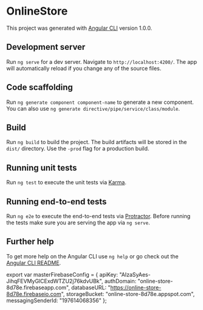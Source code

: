 # OnlineStore

This project was generated with [Angular CLI](https://github.com/angular/angular-cli) version 1.0.0.

## Development server

Run `ng serve` for a dev server. Navigate to `http://localhost:4200/`. The app will automatically reload if you change any of the source files.

## Code scaffolding

Run `ng generate component component-name` to generate a new component. You can also use `ng generate directive/pipe/service/class/module`.

## Build

Run `ng build` to build the project. The build artifacts will be stored in the `dist/` directory. Use the `-prod` flag for a production build.

## Running unit tests

Run `ng test` to execute the unit tests via [Karma](https://karma-runner.github.io).

## Running end-to-end tests

Run `ng e2e` to execute the end-to-end tests via [Protractor](http://www.protractortest.org/).
Before running the tests make sure you are serving the app via `ng serve`.

## Further help

To get more help on the Angular CLI use `ng help` or go check out the [Angular CLI README](https://github.com/angular/angular-cli/blob/master/README.md).


export var masterFirebaseConfig = {
  apiKey: "AIzaSyAes-JihqFEVMyGlCExdWTZU2j76kdvUBk",
  authDomain: "online-store-8d78e.firebaseapp.com",
  databaseURL: "https://online-store-8d78e.firebaseio.com",
  storageBucket: "online-store-8d78e.appspot.com",
  messagingSenderId: "197614068356"
};
